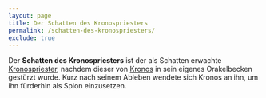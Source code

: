 ```yaml
---
layout: page
title: Der Schatten des Kronospriesters
permalink: /schatten-des-kronospriesters/
exclude: true
---
```


Der **Schatten des Kronospriesters** ist der als Schatten erwachte [Kronospriester](/kronospriester/), nachdem dieser von [Kronos](/kronos/) in sein eigenes Orakelbecken gestürzt wurde. Kurz nach seinem Ableben wendete sich Kronos an ihn, um ihn fürderhin als Spion einzusetzen.
